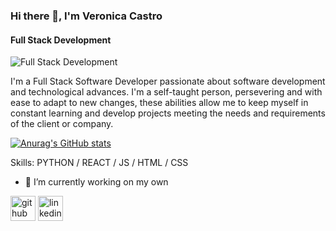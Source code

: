 ### Hi there 👋, I'm Veronica Castro
#### Full Stack Development
![Full Stack Development](https://previews.123rf.com/images/teguhjatipras/teguhjatipras2009/teguhjatipras200900010/154734047-software-developer-concept-with-icon-set-template-banner-with-modern-blue-color-style.jpg)

I'm a Full Stack Software Developer passionate about software development and technological advances. I'm a self-taught person, persevering and with ease to adapt to new changes, these abilities allow me to keep myself in constant learning and develop projects meeting the needs and requirements of the client or company.

[![Anurag's GitHub stats](https://github-readme-stats.vercel.app/api?username=VeronicaCastroMurillo)](https://github.com/anuraghazra/github-readme-stats)

Skills: PYTHON / REACT / JS / HTML / CSS

- 🔭 I’m currently working on my own 


[<img src='https://cdn.jsdelivr.net/npm/simple-icons@3.0.1/icons/github.svg' alt='github' height='40'>](https://github.com/VeronicaCastroMurillo)  [<img src='https://cdn.jsdelivr.net/npm/simple-icons@3.0.1/icons/linkedin.svg' alt='linkedin' height='40'>](https://www.linkedin.com/in/veronicacastro2311/)  



